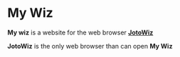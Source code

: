 # My Wiz
__My wiz__ is a website for the web browser __[JotoWiz](https://github.com/Joto-Series/JotoWiz-Browser/)__

__JotoWiz__ is the only web browser than can open __My Wiz__
